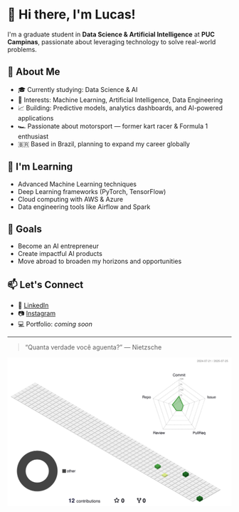 # 👋 Hi there, I'm Lucas!

I'm a graduate student in **Data Science & Artificial Intelligence** at **PUC Campinas**, passionate about leveraging technology to solve real-world problems.

## 🚀 About Me

- 🎓 Currently studying: Data Science & AI  
- 🤖 Interests: Machine Learning, Artificial Intelligence, Data Engineering  
- 📈 Building: Predictive models, analytics dashboards, and AI-powered applications  
- 🏎️ Passionate about motorsport — former kart racer & Formula 1 enthusiast  
- 🇧🇷 Based in Brazil, planning to expand my career globally  

## 🌱 I'm Learning

- Advanced Machine Learning techniques  
- Deep Learning frameworks (PyTorch, TensorFlow)  
- Cloud computing with AWS & Azure  
- Data engineering tools like Airflow and Spark  

## 📌 Goals

- Become an AI entrepreneur  
- Create impactful AI products  
- Move abroad to broaden my horizons and opportunities  

## 📫 Let's Connect

- 💼 [LinkedIn](https://www.linkedin.com/in/lucgarrido/)  
- 📷 [Instagram](https://www.instagram.com/_lucgarrido/)  
- 💻 Portfolio: _coming soon_

---

> “Quanta verdade você aguenta?” — Nietzsche

<img src="https://raw.githubusercontent.com/luc-garrido/luc-garrido/main/profile-3d-contrib/profile-green-animate.svg" alt="Contribuições 3D">
